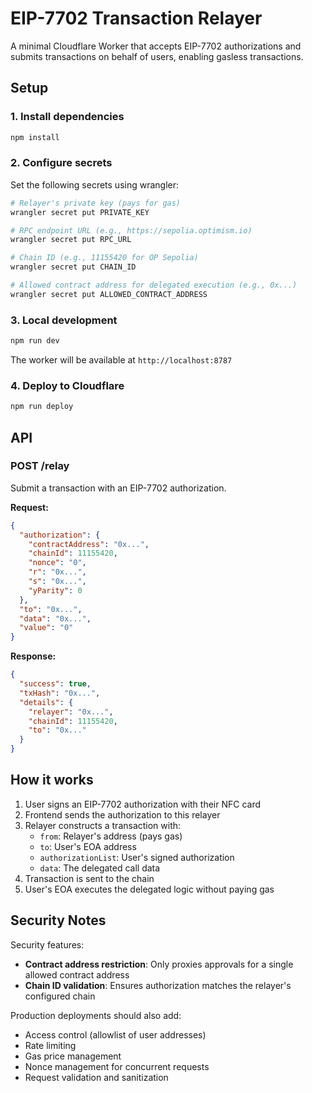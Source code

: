 # EIP-7702 Transaction Relayer

A minimal Cloudflare Worker that accepts EIP-7702 authorizations and submits transactions on behalf of users, enabling gasless transactions.

## Setup

### 1. Install dependencies

```bash
npm install
```

### 2. Configure secrets

Set the following secrets using wrangler:

```bash
# Relayer's private key (pays for gas)
wrangler secret put PRIVATE_KEY

# RPC endpoint URL (e.g., https://sepolia.optimism.io)
wrangler secret put RPC_URL

# Chain ID (e.g., 11155420 for OP Sepolia)
wrangler secret put CHAIN_ID

# Allowed contract address for delegated execution (e.g., 0x...)
wrangler secret put ALLOWED_CONTRACT_ADDRESS
```

### 3. Local development

```bash
npm run dev
```

The worker will be available at `http://localhost:8787`

### 4. Deploy to Cloudflare

```bash
npm run deploy
```

## API

### POST /relay

Submit a transaction with an EIP-7702 authorization.

**Request:**
```json
{
  "authorization": {
    "contractAddress": "0x...",
    "chainId": 11155420,
    "nonce": "0",
    "r": "0x...",
    "s": "0x...",
    "yParity": 0
  },
  "to": "0x...",
  "data": "0x...",
  "value": "0"
}
```

**Response:**
```json
{
  "success": true,
  "txHash": "0x...",
  "details": {
    "relayer": "0x...",
    "chainId": 11155420,
    "to": "0x..."
  }
}
```

## How it works

1. User signs an EIP-7702 authorization with their NFC card
2. Frontend sends the authorization to this relayer
3. Relayer constructs a transaction with:
   - `from`: Relayer's address (pays gas)
   - `to`: User's EOA address
   - `authorizationList`: User's signed authorization
   - `data`: The delegated call data
4. Transaction is sent to the chain
5. User's EOA executes the delegated logic without paying gas

## Security Notes

Security features:
- **Contract address restriction**: Only proxies approvals for a single allowed contract address
- **Chain ID validation**: Ensures authorization matches the relayer's configured chain

Production deployments should also add:
- Access control (allowlist of user addresses)
- Rate limiting
- Gas price management
- Nonce management for concurrent requests
- Request validation and sanitization
